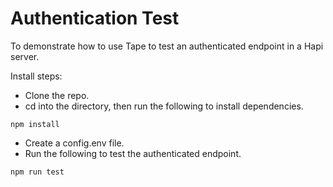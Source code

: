 # Authentication Test
To demonstrate how to use Tape to test an authenticated endpoint in a Hapi server.

Install steps:
- Clone the repo.  
- cd into the directory, then run the following to install dependencies.  
```
npm install
```
- Create a config.env file.  
- Run the following to test the authenticated endpoint.  
```
npm run test
```
